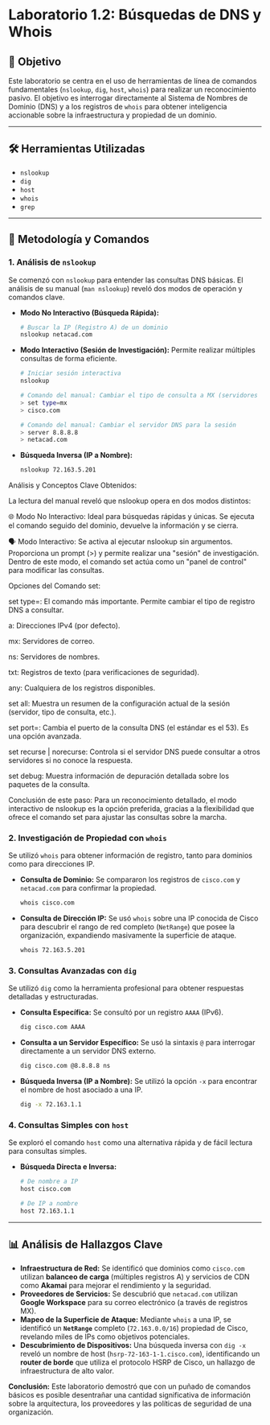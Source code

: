 # Laboratorio 1.2: Búsquedas de DNS y Whois

## 🎯 Objetivo
Este laboratorio se centra en el uso de herramientas de línea de comandos fundamentales (`nslookup`, `dig`, `host`, `whois`) para realizar un reconocimiento pasivo. El objetivo es interrogar directamente al Sistema de Nombres de Dominio (DNS) y a los registros de `whois` para obtener inteligencia accionable sobre la infraestructura y propiedad de un dominio.

---
## 🛠️ Herramientas Utilizadas
* `nslookup`
* `dig`
* `host`
* `whois`
* `grep`

---
## 🔬 Metodología y Comandos

### 1. Análisis de `nslookup`

Se comenzó con `nslookup` para entender las consultas DNS básicas. El análisis de su manual (`man nslookup`) reveló dos modos de operación y comandos clave.

* **Modo No Interactivo (Búsqueda Rápida):**
    ```bash
    # Buscar la IP (Registro A) de un dominio
    nslookup netacad.com
    ```
* **Modo Interactivo (Sesión de Investigación):** Permite realizar múltiples consultas de forma eficiente.
    ```bash
    # Iniciar sesión interactiva
    nslookup

    # Comando del manual: Cambiar el tipo de consulta a MX (servidores de correo)
    > set type=mx
    > cisco.com

    # Comando del manual: Cambiar el servidor DNS para la sesión
    > server 8.8.8.8
    > netacad.com
    ```
* **Búsqueda Inversa (IP a Nombre):**
    ```bash
    nslookup 72.163.5.201
    ```


Análisis y Conceptos Clave Obtenidos:

La lectura del manual reveló que nslookup opera en dos modos distintos:

🌐 Modo No Interactivo: Ideal para búsquedas rápidas y únicas. Se ejecuta el comando seguido del dominio, devuelve la información y se cierra.

🗣️ Modo Interactivo: Se activa al ejecutar nslookup sin argumentos. Proporciona un prompt (>) y permite realizar una "sesión" de investigación. Dentro de este modo, el comando set actúa como un "panel de control" para modificar las consultas.

Opciones del Comando set:

set type=<valor>: El comando más importante. Permite cambiar el tipo de registro DNS a consultar.

a: Direcciones IPv4 (por defecto).

mx: Servidores de correo.

ns: Servidores de nombres.

txt: Registros de texto (para verificaciones de seguridad).

any: Cualquiera de los registros disponibles.

set all: Muestra un resumen de la configuración actual de la sesión (servidor, tipo de consulta, etc.).

set port=<valor>: Cambia el puerto de la consulta DNS (el estándar es el 53). Es una opción avanzada.

set recurse | norecurse: Controla si el servidor DNS puede consultar a otros servidores si no conoce la respuesta.

set debug: Muestra información de depuración detallada sobre los paquetes de la consulta.

Conclusión de este paso: Para un reconocimiento detallado, el modo interactivo de nslookup es la opción preferida, gracias a la flexibilidad que ofrece el comando set para ajustar las consultas sobre la marcha.


### 2. Investigación de Propiedad con `whois`

Se utilizó `whois` para obtener información de registro, tanto para dominios como para direcciones IP.

* **Consulta de Dominio:** Se compararon los registros de `cisco.com` y `netacad.com` para confirmar la propiedad.
    ```bash
    whois cisco.com
    ```
* **Consulta de Dirección IP:** Se usó `whois` sobre una IP conocida de Cisco para descubrir el rango de red completo (`NetRange`) que posee la organización, expandiendo masivamente la superficie de ataque.
    ```bash
    whois 72.163.5.201
    ```

### 3. Consultas Avanzadas con `dig`

Se utilizó `dig` como la herramienta profesional para obtener respuestas detalladas y estructuradas.

* **Consulta Específica:** Se consultó por un registro `AAAA` (IPv6).
    ```bash
    dig cisco.com AAAA
    ```
* **Consulta a un Servidor Específico:** Se usó la sintaxis `@` para interrogar directamente a un servidor DNS externo.
    ```bash
    dig cisco.com @8.8.8.8 ns
    ```
* **Búsqueda Inversa (IP a Nombre):** Se utilizó la opción `-x` para encontrar el nombre de host asociado a una IP.
    ```bash
    dig -x 72.163.1.1
    ```
### 4. Consultas Simples con `host`

Se exploró el comando `host` como una alternativa rápida y de fácil lectura para consultas simples.

* **Búsqueda Directa e Inversa:**
    ```bash
    # De nombre a IP
    host cisco.com

    # De IP a nombre
    host 72.163.1.1
    ```

---
## 📊 Análisis de Hallazgos Clave

* **Infraestructura de Red:** Se identificó que dominios como `cisco.com` utilizan **balanceo de carga** (múltiples registros A) y servicios de CDN como **Akamai** para mejorar el rendimiento y la seguridad.
* **Proveedores de Servicios:** Se descubrió que `netacad.com` utilizan **Google Workspace** para su correo electrónico (a través de registros MX).
* **Mapeo de la Superficie de Ataque:** Mediante `whois` a una IP, se identificó un **`NetRange`** completo (`72.163.0.0/16`) propiedad de Cisco, revelando miles de IPs como objetivos potenciales.
* **Descubrimiento de Dispositivos:** Una búsqueda inversa con `dig -x` reveló un nombre de host (`hsrp-72-163-1-1.cisco.com`), identificando un **router de borde** que utiliza el protocolo HSRP de Cisco, un hallazgo de infraestructura de alto valor.

**Conclusión:** Este laboratorio demostró que con un puñado de comandos básicos es posible desentrañar una cantidad significativa de información sobre la arquitectura, los proveedores y las políticas de seguridad de una organización.
